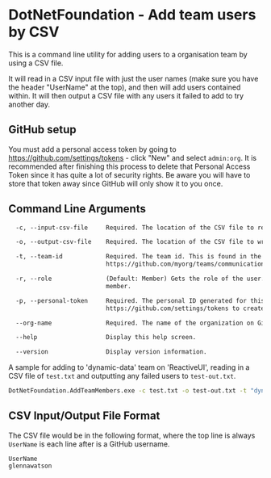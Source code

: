 # DotNetFoundation - Add team users by CSV

This is a command line utility for adding users to a organisation team by using a CSV file.

It will read in a CSV input file with just the user names (make sure you have the header "UserName" at the top), and then will add users contained within. It will then output a CSV file with any users it failed to add to try another day.

## GitHub setup

You must add a personal access token by going to https://github.com/settings/tokens - click "New" and select `admin:org`. It is recommended after finishing this process to delete that Personal Access Token since it has quite a lot of security rights. Be aware you will have to store that token away since GitHub will only show it to you once.

## Command Line Arguments

```txt
  -c, --input-csv-file     Required. The location of the CSV file to read for user names.

  -o, --output-csv-file    Required. The location of the CSV file to write for user names of users we couldn't add.

  -t, --team-id            Required. The team id. This is found in the URL of the team. For example
                           https://github.com/myorg/teams/communications -- communications would be the team ID.

  -r, --role               (Default: Member) Gets the role of the user. Either member or maintainer. Defaults to
                           member.

  -p, --personal-token     Required. The personal ID generated for this process. Go to
                           https://github.com/settings/tokens to create. write:org is required.

  --org-name               Required. The name of the organization on GitHub. Eg dotnet-foundation.

  --help                   Display this help screen.

  --version                Display version information.
```

A sample for adding to 'dynamic-data' team on 'ReactiveUI', reading in a CSV file of `test.txt` and outputting any failed users to `test-out.txt`.

```bash
DotNetFoundation.AddTeamMembers.exe -c test.txt -o test-out.txt -t "dynamic-data" -p "personal-access-token" --org-name ReactiveUI
```

## CSV Input/Output File Format

The CSV file would be in the following format, where the top line is always `UserName` is each line after is a GitHub username.

```csv
UserName
glennawatson
```
